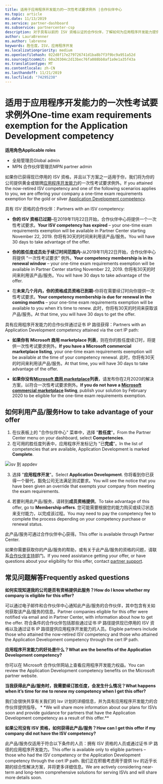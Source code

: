 ```yaml
---
title: 适用于应用程序开发能力的一次性考试要求例外 |合作伙伴中心
ms.topic: article
ms.date: 11/13/2019
ms.service: partner-dashboard
ms.subservice: partnercenter-csp
description: 对于具有以前的 ISV 资格认证的合作伙伴，了解如何为应用程序开发能力提供一次性考试需求豁免
author: LauraBrenner
ms.author: labrenne
keywords: 胜任度，ISV，应用程序开发
ms.localizationpriority: medium
ms.openlocfilehash: 022d8f17e279726741d1ba8b7f3f9bc9a951a52d
ms.sourcegitcommit: 60a20304c2d13bec76fa088bb8af1a9e1a35f43a
ms.translationtype: MT
ms.contentlocale: zh-CN
ms.lasthandoff: 11/21/2019
ms.locfileid: "74295238"
---
```

# <a name="one-time-exam-requirements-exemption-for-the-application-development-competency"></a><span data-ttu-id="3fd38-104">适用于应用程序开发能力的一次性考试要求例外</span><span class="sxs-lookup"><span data-stu-id="3fd38-104">One-time exam requirements exemption for the Application Development competency</span></span>

<span data-ttu-id="3fd38-105">**适用角色**</span><span class="sxs-lookup"><span data-stu-id="3fd38-105">**Applicable roles**</span></span>

- <span data-ttu-id="3fd38-106">全局管理员</span><span class="sxs-lookup"><span data-stu-id="3fd38-106">Global admin</span></span>
- <span data-ttu-id="3fd38-107">MPN 合作伙伴管理员</span><span class="sxs-lookup"><span data-stu-id="3fd38-107">MPN partner admin</span></span>

<span data-ttu-id="3fd38-108">如果你已获得现已停用的 ISV 资格，并且以下方案之一适用于你，我们将为你的公司提供黄金或银牌[应用程序开发能力](https://partner.microsoft.com/membership/application-development-competency)的一次性考试要求例外。</span><span class="sxs-lookup"><span data-stu-id="3fd38-108">If you attained the now-retired ISV competency and one of the following scenarios applies to you, we are offering your company a one-time exam requirements exemption for the gold or silver [Application Development competency](https://partner.microsoft.com/membership/application-development-competency).</span></span> 

<span data-ttu-id="3fd38-109">具有 ISV 资格的合作伙伴：</span><span class="sxs-lookup"><span data-stu-id="3fd38-109">Partners with an ISV competency:</span></span>

- <span data-ttu-id="3fd38-110">**你的 ISV 资格已过期**–在2019年11月22日开始，合作伙伴中心将提供一个一次性考试要求。</span><span class="sxs-lookup"><span data-stu-id="3fd38-110">**Your ISV competency has expired** – your one-time exam requirements exemption will be available in Partner Center starting November 22, 2019.</span></span> <span data-ttu-id="3fd38-111">你将有30天的时间来利用该产品/服务。</span><span class="sxs-lookup"><span data-stu-id="3fd38-111">You will have 30 days to take advantage of the offer.</span></span> 

- <span data-ttu-id="3fd38-112">**你的胜任度成员处于续订时间范围内**–从2019年11月22日开始，合作伙伴中心将提供 "一次性考试要求" 例外。</span><span class="sxs-lookup"><span data-stu-id="3fd38-112">**Your competency membership is in its renewal window** – your one-time exam requirements exemption will be available in Partner Center starting November 22, 2019.</span></span> <span data-ttu-id="3fd38-113">你将有30天的时间来利用该产品/服务。</span><span class="sxs-lookup"><span data-stu-id="3fd38-113">You will have 30 days to take advantage of the offer.</span></span> 

- <span data-ttu-id="3fd38-114">在**未来几个月内，你的资格成员资格已到期**–你将在需要续订时向你提供一次性考试要求。</span><span class="sxs-lookup"><span data-stu-id="3fd38-114">**Your competency membership is due for renewal in the coming months** – your one-time exam requirements exemption will be available to you when it’s time to renew.</span></span> <span data-ttu-id="3fd38-115">此时，你将有30天的时间来获取该产品/服务。</span><span class="sxs-lookup"><span data-stu-id="3fd38-115">At that time, you will have 30 days to get the offer.</span></span>

<span data-ttu-id="3fd38-116">具有应用程序开发能力的合作伙伴通过证书 IP 路径获得：</span><span class="sxs-lookup"><span data-stu-id="3fd38-116">Partners with an Application Development competency attained via the cert IP path:</span></span>

- <span data-ttu-id="3fd38-117">**如果你有 Microsoft 商用 marketplace 列表**，则在你的胜任度续订时，将提供一次性考试要求例外。</span><span class="sxs-lookup"><span data-stu-id="3fd38-117">**If you have a Microsoft commercial marketplace listing**, your one-time exam requirements exemption will be available at the time of your competency renewal.</span></span> <span data-ttu-id="3fd38-118">此时，你将有30天的时间来利用该产品/服务。</span><span class="sxs-lookup"><span data-stu-id="3fd38-118">At that time, you will have 30 days to take advantage of the offer.</span></span>

- <span data-ttu-id="3fd38-119">**如果你没有[Microsoft 商用 marketplace](https://azure.microsoft.com/overview/commercial-marketplace/)列表**，请发布你在2月2020的解决方案，以符合一次性考试要求例外。</span><span class="sxs-lookup"><span data-stu-id="3fd38-119">**If you do not have a [Microsoft commercial marketplace](https://azure.microsoft.com/overview/commercial-marketplace/) listing**, publish your solution by February 2020 to be eligible for the one-time exam requirements exemption.</span></span>

## <a name="how-to-take-advantage-of-your-offer"></a><span data-ttu-id="3fd38-120">如何利用产品/服务</span><span class="sxs-lookup"><span data-stu-id="3fd38-120">How to take advantage of your offer</span></span>

1. <span data-ttu-id="3fd38-121">在仪表板上的 "合作伙伴中心" 菜单中，选择 "**胜任度**"。</span><span class="sxs-lookup"><span data-stu-id="3fd38-121">From the Partner Center menu on your dashboard, select **Competencies**.</span></span>
2. <span data-ttu-id="3fd38-122">在可用的胜任度列表中，应用程序开发标记为 "已**完成**"。</span><span class="sxs-lookup"><span data-stu-id="3fd38-122">In the list of competencies that are available, Application Development is marked **Complete**.</span></span>

![isv 到 appdev](images/appdev.png)

3. <span data-ttu-id="3fd38-124">选择 "**应用程序开发**"。</span><span class="sxs-lookup"><span data-stu-id="3fd38-124">Select **Application Development**.</span></span> <span data-ttu-id="3fd38-125">你将看到你已获得一个替代，豁免公司无法满足测试要求。</span><span class="sxs-lookup"><span data-stu-id="3fd38-125">You will see the notice that you have been given an override that exempts your company from meeting the exam requirements.</span></span> 

4. <span data-ttu-id="3fd38-126">若要利用此产品/服务，请转到**成员资格提供**。</span><span class="sxs-lookup"><span data-stu-id="3fd38-126">To take advantage of this offer, go to **Membership offers**.</span></span> <span data-ttu-id="3fd38-127">您可能需要根据您的能力购买或续订状态来支付能力，以完成该过程。</span><span class="sxs-lookup"><span data-stu-id="3fd38-127">You may need to pay the competency fee to complete the process depending on your competency purchase or renewal status.</span></span> 

<span data-ttu-id="3fd38-128">此产品/服务可通过合作伙伴中心获得。</span><span class="sxs-lookup"><span data-stu-id="3fd38-128">This offer is available through Partner Center.</span></span>

<span data-ttu-id="3fd38-129">如果你需要获取你的产品/服务的帮助，或有关于此产品/服务的资格的问题，请联系[合作伙伴支持](https://partner.microsoft.com/Support)部门。</span><span class="sxs-lookup"><span data-stu-id="3fd38-129">If you need assistance getting your offer, or have questions about your eligibility for this offer, contact [partner support](https://partner.microsoft.com/Support).</span></span> 

## <a name="frequently-asked-questions"></a><span data-ttu-id="3fd38-130">常见问题解答</span><span class="sxs-lookup"><span data-stu-id="3fd38-130">Frequently asked questions</span></span>

<span data-ttu-id="3fd38-131">**如何实现知道我的公司是否有资格提供此服务？**</span><span class="sxs-lookup"><span data-stu-id="3fd38-131">**How do I know whether my company is eligible for this offer?**</span></span>

<span data-ttu-id="3fd38-132">可以通过电子邮件和合作伙伴中心通知此产品/服务的合作伙伴，其中包含有关如何获取该产品/服务的信息。</span><span class="sxs-lookup"><span data-stu-id="3fd38-132">Partner companies eligible for this offer were notified via email and in Partner Center, with information about how to get the offer.</span></span> <span data-ttu-id="3fd38-133">符合条件的合作伙伴包括那些通过证书 IP 路径提供现已停用的 ISV 资格以及通过证书 IP 路径提供应用程序开发能力的人员。</span><span class="sxs-lookup"><span data-stu-id="3fd38-133">Eligible partners include those who attained the now-retired ISV competency and those who attained the Application Development competency through the cert IP path.</span></span> 

<span data-ttu-id="3fd38-134">**应用程序开发能力的好处是什么？**</span><span class="sxs-lookup"><span data-stu-id="3fd38-134">**What are the benefits of the Application Development competency?**</span></span>

<span data-ttu-id="3fd38-135">你可以在 Microsoft 合作伙伴网站上查看应用程序开发能力权益。</span><span class="sxs-lookup"><span data-stu-id="3fd38-135">You can review the Application Development competency benefits on the Microsoft partner website.</span></span> 

<span data-ttu-id="3fd38-136">**当我获得此产品/服务时，我需要续订胜任度，会发生什么情况？**</span><span class="sxs-lookup"><span data-stu-id="3fd38-136">**What happens when it’s time for me to renew my competency when I get this offer?**</span></span> 

<span data-ttu-id="3fd38-137">我们会很快共享有关我们的 Isv 计划的详细信息，并为具有应用程序开发能力的合作伙伴提供指导。 \* \*</span><span class="sxs-lookup"><span data-stu-id="3fd38-137">We will share more information about our plans for ISVs soon and provide guidance for partners that have the Application Development competency as a result of this offer.\*\*</span></span>  

<span data-ttu-id="3fd38-138">**如果公司没有 ISV 资格，如何获得此产品/服务？**</span><span class="sxs-lookup"><span data-stu-id="3fd38-138">**How can I get this offer if my company did not have the ISV competency?**</span></span>

<span data-ttu-id="3fd38-139">此产品/服务仅适用于符合以下条件的人员：拥有 ISV 资格的人员或通过证书 IP 路径的应用程序开发能力。</span><span class="sxs-lookup"><span data-stu-id="3fd38-139">This offer is available only to eligible partners – those who had the ISV competency or the Application Development competency through the cert IP path.</span></span> <span data-ttu-id="3fd38-140">我们正在积极考虑用于提供 Isv 的近乎长期的综合性解决方案，并将更多详细信息。</span><span class="sxs-lookup"><span data-stu-id="3fd38-140">We are actively considering near-term and long-term comprehensive solutions for serving ISVs and will share more details soon.</span></span> 


